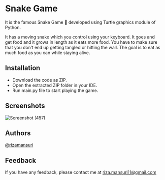 # Snake Game

It is the famous Snake Game 🐍 developed using Turtle graphics module of Python. 

It has a moving snake which you control using your keyboard. It goes and get food and it grows in length as it eats more food. You have to make sure that you don't end up getting tangled or hitting the wall. The goal is to eat as much food as you can while staying alive.

## Installation

- Download the code as ZIP.
- Open the extracted ZIP folder in your IDE.
- Run main.py file to start playing the game.

## Screenshots

![Screenshot (457)](https://user-images.githubusercontent.com/37615383/235431516-b6b8ac2b-6586-466d-a06a-9fc2bea2ee4e.png)

## Authors

[@rizamansuri](https://www.github.com/rizamansuri)

## Feedback

If you have any feedback, please contact me at riza.mansuri11@gmail.com
